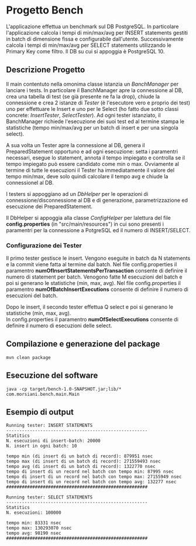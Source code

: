 Progetto Bench
==============

L'applicazione effettua un benchmark sul DB PostgreSQL. In particolare l'applicazione calcola i tempi di min/max/avg per INSERT statements gestiti in batch di dimensione fissa e configurabile dall'utente. Successivamente calcola i tempi di min/max/avg per SELECT statements utilizzando le Primary Key come filtro. Il DB su cui si appoggia è PostgreSQL 10.

Descrizione Progetto
--------------------


Il main contentuto nella omonima classe istanzia un _BanchManager_ per lanciare i tests.
In particolare il BanchManager apre la connessione al DB, crea una tabella di test (se già presente ne fa la drop), chiude la connessione e crea 2 istanze di _Tester_  (è l'esecutore vero e proprio dei test) uno per effettuare le Insert e uno per le Select (ho fatto due sotto classi concrete: _InsertTester_, _SelectTester_). Ad ogni tester istanziato, il BanchManager richiede l'esecuzione dei suoi test ed al termine stampa le statistiche (tempo min/max/avg per un batch di insert e per una singola select).

A sua volta un Tester apre la connessione al DB, genera il PreparedStatement opportuno e ad ogni esecuzione: setta i paramentri necessari, esegue lo statement, annota il tempo impiegato e controlla se il tempo impiegato può essere candidato come min o max. Ovviamente al termine di tutte le esecuzioni il Tester ha immediatamente il valore del tempo min/max, deve solo quindi calcolare il tempo avg e chiude la connessionel al DB.

I testers si appoggiano ad un _DbHelper_ per le operazioni di connessione/disconnessione al DB e di generazione, parametrizzazione ed esecuzione dei PreparedStatement. 

Il DbHelper si appoggia alla classe _ConfigHelper_ per lalettura del file __config.properties__ (in "src/main/resources") in cui sono presenti i paramentri per la connessione a PotgreSQL ed il numero di INSERT/SELECT.

### Configurazione dei Tester
Il primo tester gestisce le insert. Vengono eseguite in batch da N statements e la commit viene fatta al termine dal batch.
Nel file config.properties il paramentro __numOfInsertStatementsPerTransaction__ consente di definire il numero di statement per batch.
Venogono fatte M esecuzioni del batch e poi si generano le statistiche (min, max, avg). 
Nel file config.properties il paramentro __numOfBatchInsertExecutions__ consente di definire il numero di esecuzioni del batch.

Dopo le insert, il secondo tester effettua Q select e poi si generano le statistiche (min, max, avg).   
In config.properties il paramentro __numOfSelectExecutions__ consente di definire il numero di esecuzioni delle select.

Compilazione e generazione del package
--------------------

```
mvn clean package
```
Esecuzione del software
--------------------

```
java -cp target/bench-1.0-SNAPSHOT.jar;lib/* com.morsiani.bench.main.Main
```
Esempio di output
--------------------

```
Running tester: INSERT STATEMENTS
------------------------------------------------------
Statitics
N. esecuzioni di insert-batch: 20000
N. insert in ogni batch: 10

tempo min (di insert di un batch di record): 879951 nsec
tempo max (di insert di un batch di record): 271559493 nsec
tempo avg (di insert di un batch di record): 1322770 nsec
tempo di insert di un record nel batch con tempo min: 87995 nsec
tempo di insert di un record nel batch con tempo max: 27155949 nsec
tempo di insert di un record nel batch con tempo avg: 132277 nsec
######################################################

Running tester: SELECT STATEMENTS
------------------------------------------------------
Statitics
N. esecuzioni: 100000

tempo min: 83331 nsec
tempo max: 130293070 nsec
tempo avg: 98190 nsec
######################################################
```
